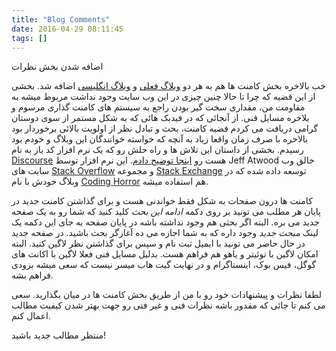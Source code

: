 ```yaml
---
title: "Blog Comments"
date: 2016-04-29 08:11:45
tags: []
---
```


<div class="post-title-fa">اضافه شدن بخش نظرات</div>

خب بالاخره بخش کامنت ها هم به هر دو [وبلاگ فعلی](http://fa.babaei.net/) و [وبلاگ انگلیسی](http://www.babaei.net/) اضافه شد. بخشی از این قضیه که چرا تا حالا چنین چیزی در این وب سایت وجود نداشت مربوط میشه به مقاومت من، مقداری سخت گیر بودن راجع به سیستم های کامنت گذاری مرسوم و بلاخره مسایل فنی. از آنجائی که در فیدبک هائی که به شکل مستمر از سوی دوستان گرامی دریافت می کردم قضیه کامنت، بحث و تبادل نظر از اولویت بالائی برخوردار بود بالاخره با صرف زمان واقعا زیاد به آنچه که خواسته خوانندگان این وبلاگ و خودم بود رسیدم. بخشی از داستان این تلاش ها و راه حلش رو که یک نرم افزار کد باز به نام [Discourse](http://www.discourse.org/) هست رو [اینجا توضیح دادم](http://blog.codinghorror.com/). این نرم افزار توسط Jeff Atwood خالق وب سایت های [Stack Overflow]( https://stackoverflow.com/) و مجموعه [Stack Exchange](http://stackexchange.com/) توسعه داده شده که در وبلاگ خودش با نام [Coding Horror](http://blog.codinghorror.com/) هم استفاده میشه.

کامنت ها درون صفحات به شکل فقط خواندنی هست و برای گذاشتن کامنت جدید در پایان هر مطلب می تونید بر روی دکمه _ادامه این بحث_ کلید کنید که شما رو به یک صفحه جدید می بره. البته اگر بحثی هم وجود نداشته باشه در پایان صفحه به جای این دکمه یک لینک _مبحث جدید_ وجود داره که به شما اجازه می ده آغازگر بحث باشید. در صفحه جدید در حال حاضر می تونید با ایمیل ثبت نام و سپس برای گذاشتن نظر لاگین کنید. البته امکان لاگین با توئیتر و یاهو هم فراهم هست. بدلیل مسایل فنی فعلا لاگین با اکانت های گوگل، فیس بوک، اینستاگرام و در نهایت گیت هاب میسر نیست که سعی میشه بزودی فراهم بشه.

لطفا نظرات و پیشنهادات خود رو با من از طریق بخش کامنت ها در میان بگذارید. سعی می کنم تا جائی که مقدور باشه نظرات فنی و غیر فنی رو جهت بهتر شدن کیفیت مطالب اعمال کنم.

منتظر مطالب جدید باشید!


<!-- more -->

